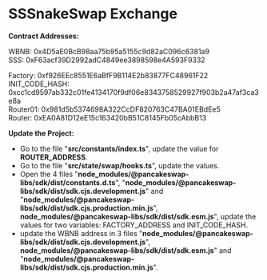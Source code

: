 # SSSnakeSwap Exchange

<b>Contract Addresses:</b>

WBNB: 0x4D5aE0BcB98aa75b95a5155c9d82aC096c6381a9\
SSS: 0xF63acf39D2992adC4849ee3898598e4A593F9332

Factory: 0xf926EEc8551E6aBfF9B114E2b83877FC48961F22\
INIT_CODE_HASH: 0xcc1cd9597ab332c01fe4134170f9df06e8343758529927f903b2a47af3ca3e8a\
Router01: 0x981d5b5374698A322CcDF820763C47BA01EBdEe5\
Router: 0xEA0A81D12eE15c163420bB51C8145Fb05cAbbB13



<b>Update the Project:</b>
    <ul>
      <li>Go to the file "<b>src/constants/index.ts</b>", update the value for <b>ROUTER_ADDRESS</b>.</li>
      <li>Go to the file "<b>src/state/swap/hooks.ts</b>", update the values.</li>
      <li>Open the 4 files "<b>node_modules/@pancakeswap-libs/sdk/dist/constants.d.ts</b>", "<b>node_modules/@pancakeswap-libs/sdk/dist/sdk.cjs.development.js</b>" and "<b>node_modules/@pancakeswap-libs/sdk/dist/sdk.cjs.production.min.js</b>", <b>node_modules/@pancakeswap-libs/sdk/dist/sdk.esm.js</b>", update the values for two variables: FACTORY_ADDRESS and INIT_CODE_HASH.</li>
      <li>update the WBNB address in 3 files "<b>node_modules/@pancakeswap-libs/sdk/dist/sdk.cjs.development.js</b>", <b>node_modules/@pancakeswap-libs/sdk/dist/sdk.esm.js</b>" and "<b>node_modules/@pancakeswap-libs/sdk/dist/sdk.cjs.production.min.js</b>".</li>
    </ul>

